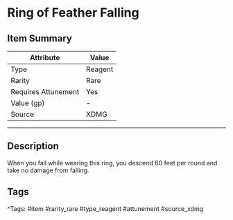 # Ring of Feather Falling

## Item Summary

| Attribute            | Value                        |
|----------------------|------------------------------|
| Type                 | Reagent |
| Rarity               | Rare             |
| Requires Attunement  | Yes                |
| Value (gp)           | -    |
| Source               | XDMG |

---

## Description

When you fall while wearing this ring, you descend 60 feet per round and take no damage from falling.

## Tags

^Tags: #item #rarity_rare #type_reagent #attunement #source_xdmg